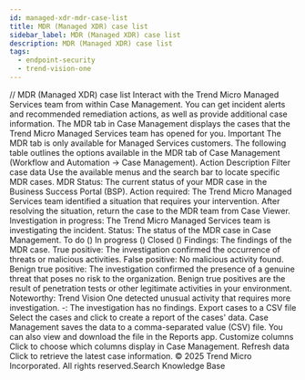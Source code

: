 ```yaml
---
id: managed-xdr-mdr-case-list
title: MDR (Managed XDR) case list
sidebar_label: MDR (Managed XDR) case list
description: MDR (Managed XDR) case list
tags:
  - endpoint-security
  - trend-vision-one
---
```


/*<![CDATA[*/ $('#title').html($('meta[name=map-description]').attr('content')); /*]]>*/ MDR (Managed XDR) case list Interact with the Trend Micro Managed Services team from within Case Management. You can get incident alerts and recommended remediation actions, as well as provide additional case information. The MDR tab in Case Management displays the cases that the Trend Micro Managed Services team has opened for you. Important The MDR tab is only available for Managed Services customers. The following table outlines the options available in the MDR tab of Case Management (Workflow and Automation → Case Management). Action Description Filter case data Use the available menus and the search bar to locate specific MDR cases. MDR Status: The current status of your MDR case in the Business Success Portal (BSP). Action required: The Trend Micro Managed Services team identified a situation that requires your intervention. After resolving the situation, return the case to the MDR team from Case Viewer. Investigation in progress: The Trend Micro Managed Services team is investigating the incident. Status: The status of the MDR case in Case Management. To do () In progress () Closed () Findings: The findings of the MDR case. True positive: The investigation confirmed the occurrence of threats or malicious activities. False positive: No malicious activity found. Benign true positive: The investigation confirmed the presence of a genuine threat that poses no risk to the organization. Benign true positives are the result of penetration tests or other legitimate activities in your environment. Noteworthy: Trend Vision One detected unusual activity that requires more investigation. -: The investigation has no findings. Export cases to a CSV file Select the cases and click to create a report of the cases' data. Case Management saves the data to a comma-separated value (CSV) file. You can also view and download the file in the Reports app. Customize columns Click to choose which columns display in Case Management. Refresh data Click to retrieve the latest case information. © 2025 Trend Micro Incorporated. All rights reserved.Search Knowledge Base